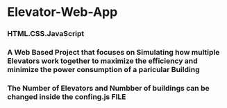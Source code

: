 # Elevator-Web-App
### HTML.CSS.JavaScript 
### A Web Based Project that focuses on Simulating how multiple Elevators work together to maximize the efficiency and minimize the power consumption of  a paricular Building
### The Number of Elevators and Numbber of buildings can be changed inside the confing.js FILE
